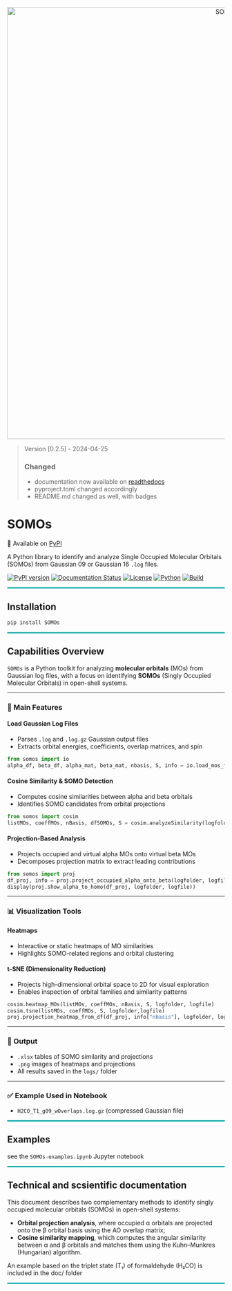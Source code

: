 <div style="text-align:center">
<img src="./somos/config/svg/pyPCBanner.svg" alt="SOMOs" width="1000"/>
</div>

>   Version [0.2.5] - 2024-04-25
>   ### Changed
>   - documentation now available on [readthedocs](https://gsomos.readthedocs.io/)
>   - pyproject.toml changed accordingly
>   - README.md changed as well, with badges

# SOMOs

🔗 Available on [PyPI](https://pypi.org/project/gSOMOs/)

A Python library to identify and analyze Single Occupied Molecular Orbitals (SOMOs) from Gaussian 09 or Gaussian 16 `.log` files.

[![PyPI version](https://img.shields.io/pypi/v/gSOMOs.svg?color=blue)](https://pypi.org/project/gSOMOs/)
[![Documentation Status](https://readthedocs.org/projects/gsomos/badge/?version=latest)](https://gsomos.readthedocs.io/en/latest/?badge=latest)
[![License](https://img.shields.io/github/license/rpoteau/gSOMOs)](https://github.com/rpoteau/gSOMOs/blob/main/LICENSE)
[![Python](https://img.shields.io/badge/python-3.11+-brightgreen.svg)](https://www.python.org/downloads/)
[![Build](https://img.shields.io/badge/build-manual-lightgrey)](https://github.com/rpoteau/gSOMOs)


<hr style="height:3px; background-color:#00aaaa; border:none;" />

## Installation

```bash
pip install SOMOs
```

<hr style="height:3px; background-color:#00aaaa; border:none;" />

## Capabilities Overview

`SOMOs` is a Python toolkit for analyzing **molecular orbitals** (MOs) from Gaussian log files, with a focus on identifying **SOMOs** (Singly Occupied Molecular Orbitals) in open-shell systems.

---

### 🚀 Main Features

#### Load Gaussian Log Files
- Parses `.log` and `.log.gz` Gaussian output files
- Extracts orbital energies, coefficients, overlap matrices, and spin
```python
from somos import io
alpha_df, beta_df, alpha_mat, beta_mat, nbasis, S, info = io.load_mos_from_cclib(logfolder, logfile)
```

#### Cosine Similarity & SOMO Detection
- Computes cosine similarities between alpha and beta orbitals
- Identifies SOMO candidates from orbital projections
```python
from somos import cosim
listMOs, coeffMOs, nBasis, dfSOMOs, S = cosim.analyzeSimilarity(logfolder, logfile)
```


#### Projection-Based Analysis
- Projects occupied and virtual alpha MOs onto virtual beta MOs
- Decomposes projection matrix to extract leading contributions
```python
from somos import proj
df_proj, info = proj.project_occupied_alpha_onto_beta(logfolder, logfile)
display(proj.show_alpha_to_homo(df_proj, logfolder, logfile))
```

---

### 📊 Visualization Tools

#### Heatmaps
- Interactive or static heatmaps of MO similarities
- Highlights SOMO-related regions and orbital clustering

#### t-SNE (Dimensionality Reduction)
- Projects high-dimensional orbital space to 2D for visual exploration
- Enables inspection of orbital families and similarity patterns

```python
cosim.heatmap_MOs(listMOs, coeffMOs, nBasis, S, logfolder, logfile)          # Generates heatmap from cosine similarities
cosim.tsne(listMOs, coeffMOs, S, logfolder,logfile)                          # Generates 2D layout from cosine similarities
proj.projection_heatmap_from_df(df_proj, info["nbasis"], logfolder, logfile) # Generates heatmap from the projection scheme
```

---

### 📁 Output
- `.xlsx` tables of SOMO similarity and projections
- `.png` images of heatmaps and projections
- All results saved in the `logs/` folder

---

### ✅ Example Used in Notebook
- `H2CO_T1_g09_wOverlaps.log.gz` (compressed Gaussian file)

<hr style="height:3px; background-color:#00aaaa; border:none;" />

## Examples

see the `SOMOs-examples.ipynb` Jupyter notebook

<hr style="height:3px; background-color:#00aaaa; border:none;" />

## Technical and scsientific documentation

This document describes two complementary methods to identify singly occupied molecular orbitals (SOMOs) in open-shell systems:
- **Orbital projection analysis**, where occupied α orbitals are projected onto the β orbital basis using the AO overlap matrix;
- **Cosine similarity mapping**, which computes the angular similarity between α and β orbitals and matches them using the Kuhn–Munkres (Hungarian) algorithm.

An example based on the triplet state (T₁) of formaldehyde (H₂CO) is included in the doc/ folder

<hr style="height:3px; background-color:#00aaaa; border:none;" />

